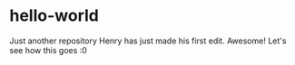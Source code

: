 # hello-world
Just another repository
Henry has just made his first edit.
Awesome!
Let's see how this goes :0
